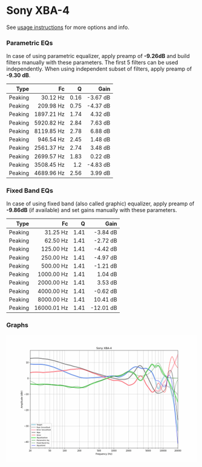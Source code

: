 # Sony XBA-4
See [usage instructions](https://github.com/jaakkopasanen/AutoEq#usage) for more options and info.

### Parametric EQs
In case of using parametric equalizer, apply preamp of **-9.26dB** and build filters manually
with these parameters. The first 5 filters can be used independently.
When using independent subset of filters, apply preamp of **-9.30 dB**.

| Type    | Fc         |    Q | Gain     |
|--------:|-----------:|-----:|---------:|
| Peaking | 30.12 Hz   | 0.16 | -3.67 dB |
| Peaking | 209.98 Hz  | 0.75 | -4.37 dB |
| Peaking | 1897.21 Hz | 1.74 | 4.32 dB  |
| Peaking | 5920.82 Hz | 2.84 | 7.63 dB  |
| Peaking | 8119.85 Hz | 2.78 | 6.88 dB  |
| Peaking | 946.54 Hz  | 2.45 | 1.48 dB  |
| Peaking | 2561.37 Hz | 2.74 | 3.48 dB  |
| Peaking | 2699.57 Hz | 1.83 | 0.22 dB  |
| Peaking | 3508.45 Hz | 1.2  | -4.83 dB |
| Peaking | 4689.96 Hz | 2.56 | 3.99 dB  |

### Fixed Band EQs
In case of using fixed band (also called graphic) equalizer, apply preamp of **-9.86dB**
(if available) and set gains manually with these parameters.

| Type    | Fc          |    Q | Gain      |
|--------:|------------:|-----:|----------:|
| Peaking | 31.25 Hz    | 1.41 | -3.84 dB  |
| Peaking | 62.50 Hz    | 1.41 | -2.72 dB  |
| Peaking | 125.00 Hz   | 1.41 | -4.42 dB  |
| Peaking | 250.00 Hz   | 1.41 | -4.97 dB  |
| Peaking | 500.00 Hz   | 1.41 | -1.21 dB  |
| Peaking | 1000.00 Hz  | 1.41 | 1.04 dB   |
| Peaking | 2000.00 Hz  | 1.41 | 3.53 dB   |
| Peaking | 4000.00 Hz  | 1.41 | -0.62 dB  |
| Peaking | 8000.00 Hz  | 1.41 | 10.41 dB  |
| Peaking | 16000.01 Hz | 1.41 | -12.01 dB |

### Graphs
![](./Sony%20XBA-4.png)